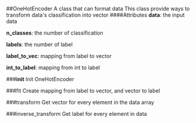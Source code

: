##OneHotEncoder
A class that can format data
This class provide ways to transform data's classification into vector
####Attributes
**data**: the input data

**n_classes**: the number of classification

**labels**: the number of label

**label_to_vec**: mapping from label to vector

**int_to_label**: mapping from int to label

###__init__
Init OneHotEncoder

###fit
Create mapping from label to vector, and vector to label

###transform
Get vector for every element in the data array

###inverse_transform
Get label for every element in data

